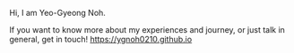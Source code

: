 Hi, I am Yeo-Gyeong Noh. 

If you want to know more about my experiences and journey, or just talk in general, get in touch! 
https://ygnoh0210.github.io
